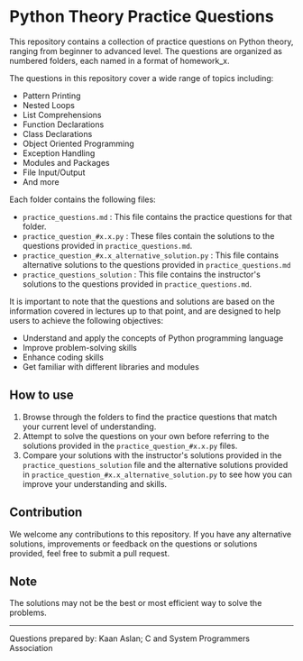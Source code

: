 # Python Theory Practice Questions

This repository contains a collection of practice questions on Python theory, ranging from beginner to advanced level. 
The questions are organized as numbered folders, each named in a format of homework_x.

The questions in this repository cover a wide range of topics including:

* Pattern Printing
* Nested Loops
* List Comprehensions
* Function Declarations
* Class Declarations
* Object Oriented Programming
* Exception Handling
* Modules and Packages
* File Input/Output
* And more

Each folder contains the following files:

* `practice_questions.md` : This file contains the practice questions for that folder.
* `practice_question_#x.x.py` : These files contain the solutions to the questions provided in 
`practice_questions.md`.
* `practice_question_#x.x_alternative_solution.py` : This file contains alternative solutions to the questions 
provided in `practice_questions.md`
* `practice_questions_solution` : This file contains the instructor's solutions to the questions provided in 
`practice_questions.md`.

It is important to note that the questions and solutions are based on the information covered in lectures up to that 
point, and are designed to help users to achieve the following objectives:

* Understand and apply the concepts of Python programming language
* Improve problem-solving skills
* Enhance coding skills
* Get familiar with different libraries and modules

## How to use

1. Browse through the folders to find the practice questions that match your current level of understanding.
2. Attempt to solve the questions on your own before referring to the solutions provided in the 
`practice_question_#x.x.py` files.
3. Compare your solutions with the instructor's solutions provided in the `practice_questions_solution` file and the 
alternative solutions provided in `practice_question_#x.x_alternative_solution.py` to see how you can improve your 
understanding and skills.

## Contribution

We welcome any contributions to this repository. If you have any alternative solutions, improvements or feedback on 
the questions or solutions provided, feel free to submit a pull request.

## Note

The solutions may not be the best or most efficient way to solve the problems.

----

Questions prepared by: Kaan Aslan; C and System Programmers Association

